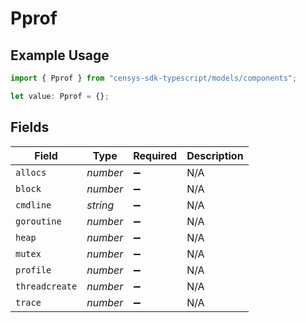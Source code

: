# Pprof

## Example Usage

```typescript
import { Pprof } from "censys-sdk-typescript/models/components";

let value: Pprof = {};
```

## Fields

| Field              | Type               | Required           | Description        |
| ------------------ | ------------------ | ------------------ | ------------------ |
| `allocs`           | *number*           | :heavy_minus_sign: | N/A                |
| `block`            | *number*           | :heavy_minus_sign: | N/A                |
| `cmdline`          | *string*           | :heavy_minus_sign: | N/A                |
| `goroutine`        | *number*           | :heavy_minus_sign: | N/A                |
| `heap`             | *number*           | :heavy_minus_sign: | N/A                |
| `mutex`            | *number*           | :heavy_minus_sign: | N/A                |
| `profile`          | *number*           | :heavy_minus_sign: | N/A                |
| `threadcreate`     | *number*           | :heavy_minus_sign: | N/A                |
| `trace`            | *number*           | :heavy_minus_sign: | N/A                |